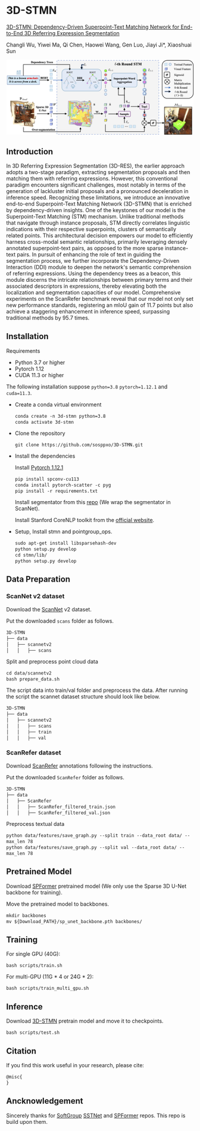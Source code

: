 # 3D-STMN

[3D-STMN: Dependency-Driven Superpoint-Text Matching Network for End-to-End 3D Referring Expression Segmentation]()

Changli Wu, Yiwei Ma, Qi Chen, Haowei Wang, Gen Luo, Jiayi Ji*, Xiaoshuai Sun

<img src="docs\3D-STMN.png"/>

## Introduction

​In 3D Referring Expression Segmentation (3D-RES), the earlier approach adopts a two-stage paradigm, extracting segmentation proposals and then matching them with referring expressions. However, this conventional paradigm encounters significant challenges, most notably in terms of the generation of lackluster initial proposals and a pronounced deceleration in inference speed.
Recognizing these limitations, we introduce an innovative end-to-end Superpoint-Text Matching Network (3D-STMN) that is enriched by dependency-driven insights. One of the keystones of our model is the Superpoint-Text Matching (STM) mechanism. Unlike traditional methods that navigate through instance proposals, STM directly correlates linguistic indications with their respective superpoints, clusters of semantically related points. This architectural decision empowers our model to efficiently harness cross-modal semantic relationships, primarily leveraging densely annotated superpoint-text pairs, as opposed to the more sparse instance-text pairs.
In pursuit of enhancing the role of text in guiding the segmentation process, we further incorporate the Dependency-Driven Interaction (DDI) module to deepen the network's semantic comprehension of referring expressions. Using the dependency trees as a beacon, this module discerns the intricate relationships between primary terms and their associated descriptors in expressions, thereby elevating both the localization and segmentation capacities of our model.
Comprehensive experiments on the ScanRefer benchmark reveal that our model not only set new performance standards, registering an mIoU gain of 11.7 points but also achieve a staggering enhancement in inference speed, surpassing traditional methods by 95.7 times.

## Installation

Requirements

- Python 3.7 or higher
- Pytorch 1.12
- CUDA 11.3 or higher

The following installation suppose `python=3.8` `pytorch=1.12.1` and `cuda=11.3`.
- Create a conda virtual environment

  ```
  conda create -n 3d-stmn python=3.8
  conda activate 3d-stmn
  ```

- Clone the repository

  ```
  git clone https://github.com/sosppxo/3D-STMN.git
  ```

- Install the dependencies

  Install [Pytorch 1.12.1](https://pytorch.org/)

  ```
  pip install spconv-cu113
  conda install pytorch-scatter -c pyg
  pip install -r requirements.txt
  ```

  Install segmentator from this [repo](https://github.com/Karbo123/segmentator) (We wrap the segmentator in ScanNet).
  
  Install Stanford CoreNLP toolkit from the [official website](https://stanfordnlp.github.io/CoreNLP/download.html).

- Setup, Install stmn and pointgroup_ops.

  ```
  sudo apt-get install libsparsehash-dev
  python setup.py develop
  cd stmn/lib/
  python setup.py develop
  ```

## Data Preparation

### ScanNet v2 dataset

Download the [ScanNet](http://www.scan-net.org/) v2 dataset.

Put the downloaded `scans` folder as follows.

```
3D-STMN
├── data
│   ├── scannetv2
│   │   ├── scans
```

Split and preprocess point cloud data

```
cd data/scannetv2
bash prepare_data.sh
```

The script data into train/val folder and preprocess the data. After running the script the scannet dataset structure should look like below.

```
3D-STMN
├── data
│   ├── scannetv2
│   │   ├── scans
│   │   ├── train
│   │   ├── val
```

### ScanRefer dataset
Download [ScanRefer](https://github.com/daveredrum/ScanRefer) annotations following the instructions.

Put the downloaded `ScanRefer` folder as follows.
```
3D-STMN
├── data
│   ├── ScanRefer
│   │   ├── ScanRefer_filtered_train.json
│   │   ├── ScanRefer_filtered_val.json
```
Preprocess textual data
```
python data/features/save_graph.py --split train --data_root data/ --max_len 78
python data/features/save_graph.py --split val --data_root data/ --max_len 78
```

## Pretrained Model

Download [SPFormer](?????????????????) pretrained model (We only use the Sparse 3D U-Net backbone for training).

Move the pretrained model to backbones.
```
mkdir backbones
mv ${Download_PATH}/sp_unet_backbone.pth backbones/
```

## Training
For single GPU (40G):

```
bash scripts/train.sh
```
For multi-GPU (11G * 4 or 24G * 2):
```
bash scripts/train_multi_gpu.sh
```

## Inference

Download [3D-STMN](????????????) pretrain model and move it to checkpoints.

```
bash scripts/test.sh
```

## Citation

If you find this work useful in your research, please cite:

```
@misc{
}
```

## Ancknowledgement

Sincerely thanks for [SoftGroup](https://github.com/thangvubk/SoftGroup) [SSTNet](https://github.com/Gorilla-Lab-SCUT/SSTNet) and [SPFormer](https://github.com/sunjiahao1999/SPFormer) repos. This repo is build upon them.

